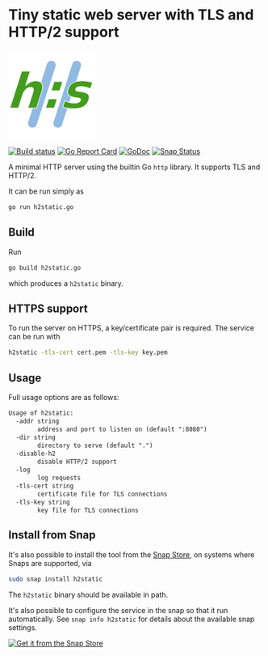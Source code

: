 # Tiny static web server with TLS and HTTP/2 support

![h2static logo](./logo.svg)

[![Build status](https://img.shields.io/travis/albertodonato/h2static.svg)](https://travis-ci.com/albertodonato/h2static)
[![Go Report Card](https://goreportcard.com/badge/github.com/albertodonato/h2static)](https://goreportcard.com/report/github.com/albertodonato/h2static)
[![GoDoc](https://godoc.org/github.com/albertodonato/h2static?status.svg)](https://godoc.org/github.com/albertodonato/h2static)
[![Snap Status](https://build.snapcraft.io/badge/albertodonato/h2static.svg)](https://build.snapcraft.io/user/albertodonato/h2static)


A minimal HTTP server using the builtin Go `http` library. It supports TLS and HTTP/2.

It can be run simply as

```bash
go run h2static.go
```

## Build

Run

```bash
go build h2static.go
```

which produces a `h2static` binary.


## HTTPS support

To run the server on HTTPS, a key/certificate pair is required. The service can be run with

```bash
h2static -tls-cert cert.pem -tls-key key.pem
```

## Usage

Full usage options are as follows:

```
Usage of h2static:
  -addr string
        address and port to listen on (default ":8080")
  -dir string
        directory to serve (default ".")
  -disable-h2
        disable HTTP/2 support
  -log
        log requests
  -tls-cert string
        certificate file for TLS connections
  -tls-key string
        key file for TLS connections
```

## Install from Snap

It's also possible to install the tool from the [Snap Store](https://snapcraft.io), on systems where Snaps are supported, via

```bash
sudo snap install h2static
```

The `h2static` binary should be available in path.

It's also possible to configure the service in the snap so that it run
automatically.  See `snap info h2static` for details about the available snap
settings.

[![Get it from the Snap Store](https://snapcraft.io/static/images/badges/en/snap-store-black.svg)](https://snapcraft.io/h2static)
